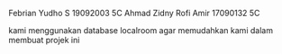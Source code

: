 Febrian Yudho S
19092003
5C
Ahmad Zidny Rofi Amir 
17090132
5C


kami menggunakan database localroom
agar memudahkan kami dalam membuat projek ini
